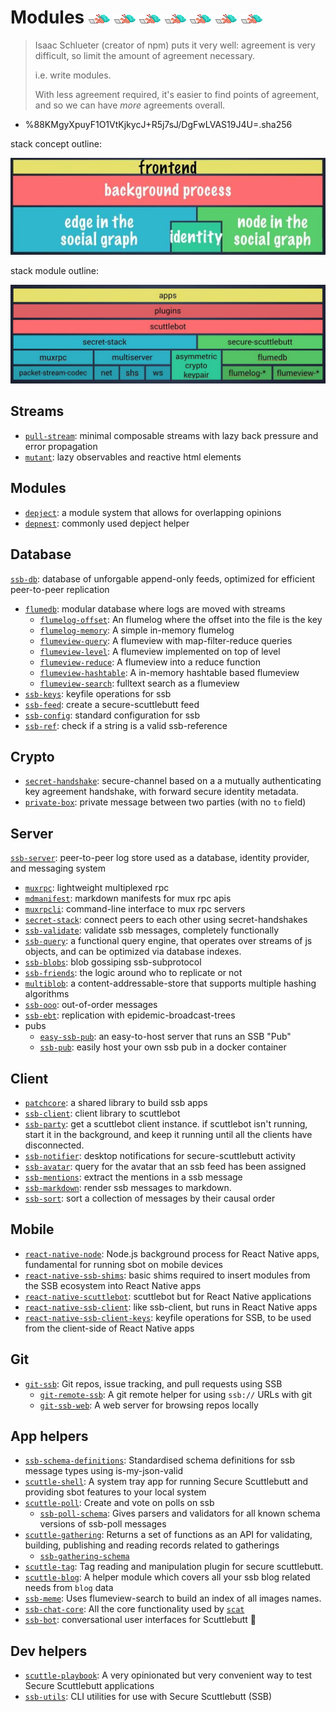 <h1>
  Modules
  <img src="./assets/garden/small-hermies-computer.gif" alt="small hermies computer">
  <img src="./assets/garden/small-hermies-computer.gif" alt="small hermies computer">
  <img src="./assets/garden/small-hermies-computer.gif" alt="small hermies computer">
  <img src="./assets/garden/small-hermies-computer.gif" alt="small hermies computer">
  <img src="./assets/garden/small-hermies-computer.gif" alt="small hermies computer">
  <img src="./assets/garden/small-hermies-computer.gif" alt="small hermies computer">
  <img src="./assets/garden/small-hermies-computer.gif" alt="small hermies computer">
</h1>

> Isaac Schlueter (creator of npm) puts it very well: agreement is very difficult, so limit the amount of agreement necessary.
>
> i.e. write modules.
>
> With less agreement required, it's easier to find points of agreement, and so we can have _more_ agreements overall.

- %88KMgyXpuyF1O1VtKjkycJ+R5j7sJ/DgFwLVAS19J4U=.sha256

stack concept outline:

![stack concepts](/assets/stack-concepts.jpg)

stack module outline:

![stack modules](/assets/stack-modules.jpg)

## Streams

- [`pull-stream`](https://pull-stream.github.io): minimal composable streams with lazy back pressure and error propagation
- [`mutant`](https://github.com/mmckegg/mutant): lazy observables and reactive html elements

## Modules

- [`depject`](https://github.com/depject/depject): a module system that allows for overlapping opinions
- [`depnest`](https://www.npmjs.com/package/depnest): commonly used depject helper

## Database

[`ssb-db`](https://github.com/ssbc/ssb-db): database of unforgable append-only feeds, optimized for efficient peer-to-peer replication

- [`flumedb`](https://github.com/flumedb/flumedb): modular database where logs are moved with streams
  - [`flumelog-offset`](https://github.com/flumedb/flumelog-offset): An flumelog where the offset into the file is the key
  - [`flumelog-memory`](https://github.com/flumedb/flumelog-memory): A simple in-memory flumelog
  - [`flumeview-query`](https://github.com/flumedb/flumeview-query): A flumeview with map-filter-reduce queries
  - [`flumeview-level`](https://github.com/flumedb/flumeview-level): A flumeview implemented on top of level
  - [`flumeview-reduce`](https://github.com/flumedb/flumeview-reduce): A flumeview into a reduce function
  - [`flumeview-hashtable`](https://github.com/flumedb/flumeview-hashtable): A in-memory hashtable based flumeview
  - [`flumeview-search`](https://github.com/flumedb/flumeview-search): fulltext search as a flumeview
- [`ssb-keys`](https://github.com/ssbc/ssb-keys): keyfile operations for ssb
- [`ssb-feed`](https://github.com/ssbc/ssb-feed): create a secure-scuttlebutt feed
- [`ssb-config`](https://github.com/ssbc/ssb-config): standard configuration for ssb
- [`ssb-ref`](https://github.com/ssbc/ssb-ref): check if a string is a valid ssb-reference

## Crypto

- [`secret-handshake`](https://github.com/auditdrivencrypto/secret-handshake): secure-channel based on a a mutually authenticating key agreement handshake, with forward secure identity metadata.
- [`private-box`](https://github.com/auditdrivencrypto/private-box): private message between two parties (with no `to` field)

## Server

[`ssb-server`](https://github.com/ssbc/ssb-server): peer-to-peer log store used as a database, identity provider, and messaging system

- [`muxrpc`](https://github.com/ssbc/muxrpc): lightweight multiplexed rpc
- [`mdmanifest`](https://github.com/ssbc/mdmanifest): markdown manifests for mux rpc apis
- [`muxrpcli`](https://github.com/ssbc/muxrpcli): command-line interface to mux rpc servers
- [`secret-stack`](https://github.com/ssbc/secret-stack): connect peers to each other using secret-handshakes
- [`ssb-validate`](https://github.com/ssbc/ssb-validate): validate ssb messages, completely functionally
- [`ssb-query`](https://github.com/dominictarr/ssb-query): a functional query engine, that operates over streams of js objects, and can be optimized via database indexes.
- [`ssb-blobs`](https://github.com/ssbc/ssb-blobs): blob gossiping ssb-subprotocol
- [`ssb-friends`](https://github.com/ssbc/ssb-friends): the logic around who to replicate or not
- [`multiblob`](https://github.com/dominictarr/multiblob): a content-addressable-store that supports multiple hashing algorithms
- [`ssb-ooo`](https://github.com/dominictarr/ssb-ooo): out-of-order messages
- [`ssb-ebt`](https://github.com/ssbc/ssb-ebt): replication with epidemic-broadcast-trees
- pubs
  - [`easy-ssb-pub`](https://github.com/staltz/easy-ssb-pub): an easy-to-host server that runs an SSB "Pub"
  - [`ssb-pub`](https://github.com/ahdinosaur/ssb-pub): easily host your own ssb pub in a docker container

## Client

- [`patchcore`](https://github.com/ssbc/patchcore): a shared library to build ssb apps
- [`ssb-client`](https://github.com/ssbc/ssb-client): client library to scuttlebot
- [`ssb-party`](https://git.scuttlebot.io/%25bS%2FWGqQrhQfH8eoyWieK%2B9M56DjJ8Q4ulkvb6sXZwPo%3D.sha256): get a scuttlebot client instance. if scuttlebot isn't running, start it in the background, and keep it running until all the clients have disconnected.
- [`ssb-notifier`](https://github.com/ssbc/ssb-notifier): desktop notifications for secure-scuttlebutt activity
- [`ssb-avatar`](https://github.com/dominictarr/ssb-avatar): query for the avatar that an ssb feed has been assigned
- [`ssb-mentions`](https://github.com/dominictarr/ssb-mentions): extract the mentions in a ssb message
- [`ssb-markdown`](https://github.com/ssbc/ssb-markdown): render ssb messages to markdown.
- [`ssb-sort`](https://github.com/ssbc/ssb-sort): sort a collection of messages by their causal order

## Mobile

- [`react-native-node`](https://github.com/staltz/react-native-node): Node.js background process for React Native apps, fundamental for running sbot on mobile devices
- [`react-native-ssb-shims`](https://github.com/ssbc/react-native-ssb-shims): basic shims required to insert modules from the SSB ecosystem into React Native apps
- [`react-native-scuttlebot`](https://github.com/ssbc/react-native-scuttlebot): scuttlebot but for React Native applications
- [`react-native-ssb-client`](https://github.com/ssbc/react-native-ssb-client): like ssb-client, but runs in React Native apps
- [`react-native-ssb-client-keys`](https://github.com/ssbc/react-native-ssb-client-keys): keyfile operations for SSB, to be used from the client-side of React Native apps

## Git

- [`git-ssb`](https://git.scuttlebot.io/%25n92DiQh7ietE%2BR%2BX%2FI403LQoyf2DtR3WQfCkDKlheQU%3D.sha256): Git repos, issue tracking, and pull requests using SSB
  - [`git-remote-ssb`](https://git.scuttlebot.io/%25ZVTOK3GA2aewEDI2rPxJqKXEIv4OIUN2swMPE2FeJm8%3D.sha256): A git remote helper for using `ssb://` URLs with git
  - [`git-ssb-web`](https://git.scuttlebot.io/%25q5d5Du%2B9WkaSdjc8aJPZm%2BjMrqgo0tmfR%2BRcX5ZZ6H4%3D.sha256): A web server for browsing repos locally

## App helpers

- [`ssb-schema-definitions`](https://github.com/ssbc/ssb-schema-definitions): Standardised schema definitions for ssb message types using is-my-json-valid
- [`scuttle-shell`](https://github.com/ssbc/scuttle-shell): A system tray app for running Secure Scuttlebutt and providing sbot features to your local system
- [`scuttle-poll`](https://github.com/ssbc/scuttle-poll): Create and vote on polls on ssb 
  - [`ssb-poll-schema`](https://github.com/ssbc/ssb-poll-schema): Gives parsers and validators for all known schema versions of ssb-poll messages
- [`scuttle-gathering`](https://github.com/ssbc/scuttle-gathering): Returns a set of functions as an API for validating, building, publishing and reading records related to gatherings
  - [`ssb-gathering-schema`](https://github.com/ssbc/ssb-gathering-schema)
- [`scuttle-tag`](https://github.com/ssbc/scuttle-tag): Tag reading and manipulation plugin for secure scuttlebutt.
- [`scuttle-blog`](https://github.com/ssbc/scuttle-blog): A helper module which covers all your ssb blog related needs from `blog` data
- [`ssb-meme`](https://github.com/ssbc/ssb-meme): Uses flumeview-search to build an index of all images names.
- [`ssb-chat-core`](https://github.com/stripedpajamas/ssb-chat-core): All the core functionality used by [`scat`](./applications.md#scat)
- [`ssb-bot`](https://github.com/ahdinosaur/ssb-bot): conversational user interfaces for Scuttlebutt :robot:

## Dev helpers

- [`scuttle-playbook`](https://github.com/maackle/scuttle-playbook): A very opinionated but very convenient way to test Secure Scuttlebutt applications
- [`ssb-utils`](https://github.com/kseistrup/ssb-utils): CLI utilities for use with Secure Scuttlebutt (SSB)
